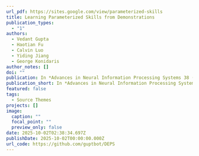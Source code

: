 ```yaml
---
url_pdf: https://sites.google.com/view/parameterized-skills
title: Learning Parameterized Skills from Demonstrations
publication_types:
  - "1"
authors:
  - Vedant Gupta
  - Haotian Fu
  - Calvin Luo
  - Yiding Jiang
  - George Konidaris
author_notes: []
doi: ""
publication: In *Advances in Neural Information Processing Systems 38 (NeurIPS), 2025*
publication_short: In *Advances in Neural Information Processing Systems 38 (NeurIPS), 2025*
featured: false
tags:
  - Source Themes
projects: []
image:
  caption: ""
  focal_point: ""
  preview_only: false
date: 2025-10-02T02:38:34.697Z
publishDate: 2025-10-02T00:00:00.000Z
url_code: https://github.com/guptbot/DEPS
---
```

